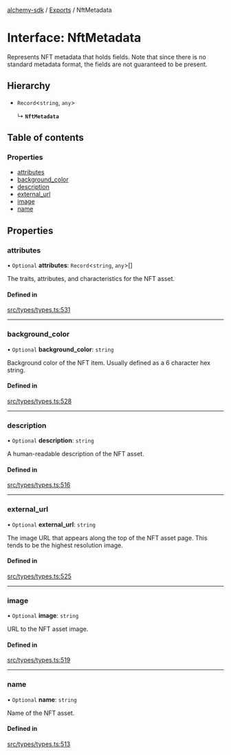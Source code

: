 [alchemy-sdk](../README.md) / [Exports](../modules.md) / NftMetadata

# Interface: NftMetadata

Represents NFT metadata that holds fields. Note that since there is no
standard metadata format, the fields are not guaranteed to be present.

## Hierarchy

- `Record`<`string`, `any`\>

  ↳ **`NftMetadata`**

## Table of contents

### Properties

- [attributes](NftMetadata.md#attributes)
- [background\_color](NftMetadata.md#background_color)
- [description](NftMetadata.md#description)
- [external\_url](NftMetadata.md#external_url)
- [image](NftMetadata.md#image)
- [name](NftMetadata.md#name)

## Properties

### attributes

• `Optional` **attributes**: `Record`<`string`, `any`\>[]

The traits, attributes, and characteristics for the NFT asset.

#### Defined in

[src/types/types.ts:531](https://github.com/alchemyplatform/alchemy-sdk-js/blob/46e9716/src/types/types.ts#L531)

___

### background\_color

• `Optional` **background\_color**: `string`

Background color of the NFT item. Usually defined as a 6 character hex string.

#### Defined in

[src/types/types.ts:528](https://github.com/alchemyplatform/alchemy-sdk-js/blob/46e9716/src/types/types.ts#L528)

___

### description

• `Optional` **description**: `string`

A human-readable description of the NFT asset.

#### Defined in

[src/types/types.ts:516](https://github.com/alchemyplatform/alchemy-sdk-js/blob/46e9716/src/types/types.ts#L516)

___

### external\_url

• `Optional` **external\_url**: `string`

The image URL that appears along the top of the NFT asset page. This tends
to be the highest resolution image.

#### Defined in

[src/types/types.ts:525](https://github.com/alchemyplatform/alchemy-sdk-js/blob/46e9716/src/types/types.ts#L525)

___

### image

• `Optional` **image**: `string`

URL to the NFT asset image.

#### Defined in

[src/types/types.ts:519](https://github.com/alchemyplatform/alchemy-sdk-js/blob/46e9716/src/types/types.ts#L519)

___

### name

• `Optional` **name**: `string`

Name of the NFT asset.

#### Defined in

[src/types/types.ts:513](https://github.com/alchemyplatform/alchemy-sdk-js/blob/46e9716/src/types/types.ts#L513)

